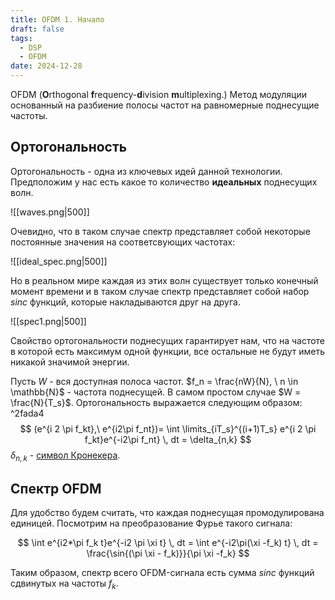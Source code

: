 ```yaml
---
title: OFDM 1. Начало
draft: false
tags:
  - DSP
  - OFDM
date: 2024-12-28
---
```

 
OFDM (**O**rthogonal **f**requency-**d**ivision **m**ultiplexing.)  Метод модуляции основанный на разбиение полосы частот на равномерные поднесущие частоты. 

## Ортогональность
Ортогональность - одна из ключевых идей данной технологии.
Предположим у нас есть какое то количество **идеальных** поднесущих волн.

![[waves.png|500]]

Очевидно, что в таком случае спектр представляет собой некоторые постоянные значения на соответсвующих частотах:

![[ideal_spec.png|500]]


Но в реальном мире каждая из этих волн существует только конечный момент времени и в таком случае спектр представляет собой набор $sinc$ функций, которые накладываются друг на друга.

![[spec1.png|500]]


Свойство ортогональности поднесущих гарантирует нам, что на частоте в которой есть максимум одной функции, все остальные не будут иметь никакой значимой энергии.



Пусть $W$ - вся доступная полоса частот.  $f_n = \frac{nW}{N}, \ n \in \mathbb{N}$ - частота поднесущей. 
В самом простом случае $W = \frac{N}{T_s}$.  Ортогональность выражается следующим образом: ^2fada4
$$
(e^{i 2 \pi f_kt},\ e^{i2\pi f_nt})= \int \limits_{iT_s}^{(i+1)T_s} e^{i 2 \pi f_kt}e^{-i2\pi f_nt} \, dt = \delta_{n,k}
$$
$\delta_{n,k}$ - [символ Кронекера](https://ru.wikipedia.org/wiki/%D0%A1%D0%B8%D0%BC%D0%B2%D0%BE%D0%BB_%D0%9A%D1%80%D0%BE%D0%BD%D0%B5%D0%BA%D0%B5%D1%80%D0%B0). 

## Спектр OFDM
Для удобство будем считать, что  каждая поднесущая промодулирована единицей. Посмотрим на преобразование Фурье такого сигнала:

$$
\int e^{i2*\pi f_k t}e^{-i2 \pi \xi t} \, dt = \int e^{-i2\pi(\xi -f_k) t} \, dt = \frac{\sin{(\pi \xi - f_k)}}{\pi \xi -f_k}
$$

Таким образом, спектр всего OFDM-сигнала есть сумма $sinc$ функций сдвинутых на частоты $f_k$.




